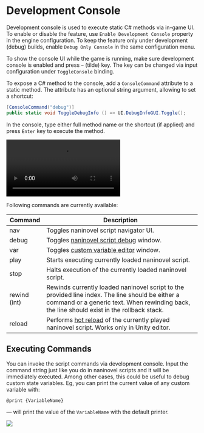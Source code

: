 # Development Console

Development console is used to execute static C# methods via in-game UI. To enable or disable the feature, use `Enable Development Console` property in the engine configuration. To keep the feature only under development (debug) builds, enable `Debug Only Console` in the same configuration menu.

To show the console UI while the game is running, make sure development console is enabled and press `~` (tilde) key. The key can be changed via input configuration under `ToggleConsole` binding.

To expose a C# method to the console, add a `ConsoleCommand` attribute to a static method. The attribute has an optional string argument, allowing to set a shortcut:

```csharp
[ConsoleCommand("debug")]
public static void ToggleDebugInfo () => UI.DebugInfoGUI.Toggle();
```

In the console, type either full method name or the shortcut (if applied) and press `Enter` key to execute the method.

![](https://i.gyazo.com/bd41a9a8fff91eb575b235a6b641dcce.mp4)

Following commands are currently available:

Command | Description
--- | ---
nav | Toggles naninovel script navigator UI.
debug | Toggles [naninovel script debug](/guide/naninovel-scripts#scripts-debug) window.
var | Toggles [custom variable editor](/guide/custom-variables#variables-debug) window.
play | Starts executing currently loaded naninovel script.
stop | Halts execution of the currently loaded naninovel script.
rewind (int) | Rewinds currently loaded naninovel script to the provided line index. The line should be either a command or a generic text. When rewinding back, the line should exist in the rollback stack.
reload | Performs [hot reload](/guide/naninovel-scripts#hot-reload) of the currently played naninovel script. Works only in Unity editor.

## Executing Commands

You can invoke the script commands via development console. Input the command string just like you do in naninovel scripts and it will be immediately executed. Among other cases, this could be useful to debug custom state variables. Eg, you can print the current value of any custom variable with:

```nani
@print {VariableName}
```

— will print the value of the `VariableName` with the default printer.

![](https://www.youtube.com/watch?v=wcgTGro0_SE)
